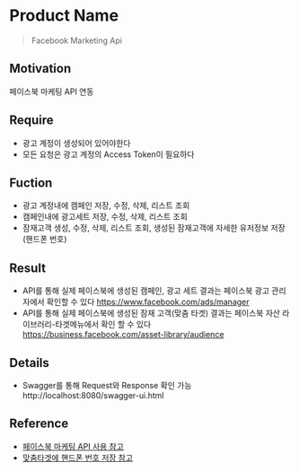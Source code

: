# Product Name
> Facebook Marketing Api

## Motivation
페이스북 마케팅 API 연동

## Require
* 광고 계정이 생성되어 있어야한다
* 모든 요청은 광고 계정의 Access Token이 필요하다

## Fuction
* 광고 계정내에 캠페인 저장, 수정, 삭제, 리스트 조회
* 캠페인내에 광고세트 저장, 수정, 삭제, 리스트 조회
* 잠재고객 생성, 수정, 삭제, 리스트 조회, 생성된 잠재고객에 자세한 유저정보 저장(핸드폰 번호)

## Result
* API를 통해 실제 페이스북에 생성된 캠페인, 광고 세트 결과는 페이스북 광고 관리자에서 확인할 수 있다
https://www.facebook.com/ads/manager  
* API를 통해 실제 페이스북에 생성된 잠재 고객(맞춤 타겟) 결과는 페이스북 자산 라이브러리-타겟메뉴에서 확인 할 수 있다  
https://business.facebook.com/asset-library/audience  

## Details
* Swagger를 통해 Request와 Response 확인 가능  
http://localhost:8080/swagger-ui.html

## Reference
* [페이스북 마케팅 API 사용 참고](https://developers.facebook.com/docs/marketing-api/buying-api)  
* [맞춤타겟에 핸드폰 번호 저장 참고](https://github.com/15520528/fbapi/blob/455d5f1bc078a7911a76b4de91bebf89031c4750/src/main/java/facebook/FacebookCustomAudience.java)  
